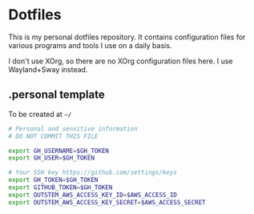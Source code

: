 # Dotfiles

This is my personal dotfiles repository. It contains configuration files for various programs and tools I use on a daily basis.

I don't use XOrg, so there are no XOrg configuration files here. I use Wayland+Sway instead.

## .personal template

To be created at `~/`

```bash
# Personal and sensitive information
# DO NOT COMMIT THIS FILE

export GH_USERNAME=$GH_TOKEN
export GH_USER=$GH_TOKEN

# Your SSH key https://github.com/settings/keys
export GH_TOKEN=$GH_TOKEN
export GITHUB_TOKEN=$GH_TOKEN
export OUTSTEM_AWS_ACCESS_KEY_ID=$AWS_ACCESS_ID
export OUTSTEM_AWS_ACCESS_KEY_SECRET=$AWS_ACCESS_SECRET
```
